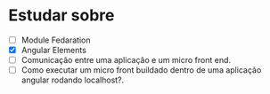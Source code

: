 
# Estudar sobre

- [ ] Module Fedaration
- [x] Angular Elements
- [ ] Comunicação entre uma aplicação e um micro front end.
- [ ] Como executar um micro front buildado dentro de uma aplicação angular rodando localhost?.